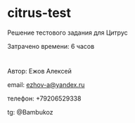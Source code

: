 # citrus-test

Решение тестового задания для Цитрус

Затрачено времени: 6 часов
#

Автор: Ежов Алексей

email: ezhov-a@yandex.ru

телефон: +79206529338

tg: @Bambukoz

